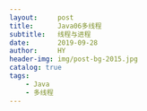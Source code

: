 ```yaml
---
layout:     post                   
title:      Java06多线程
subtitle:   线程与进程
date:       2019-09-28        
author:     HY                 
header-img: img/post-bg-2015.jpg
catalog: true                  
tags:                   
    - Java
    - 多线程
---
```



